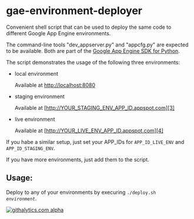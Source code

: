 # gae-environment-deployer

Convenient shell script that can be used to deploy the same code to different
Google App Engine environments.

 
The command-line tools "dev_appserver.py" and "appcfg.py" are expected to be
available. Both are part of the [Google App Engine SDK for Python][1].


The script demonstrates the usage of the following three environments:
 
 * local environment
 
 	Available at [http://localhost:8080][2]

 * staging environment
 
 	Available at [http://YOUR_STAGING_ENV_APP_ID.appspot.com][3]

 * live environment
 
 	Available at [http://YOUR_LIVE_ENV_APP_ID.appspot.com][4]


If you habe a similar setup, just set your APP_IDs for <code>APP_ID_LIVE_ENV</code> and <code>APP_ID_STAGING_ENV</code>.


If you have more environments, just add them to the script.

## Usage:

Deploy to any of your environments by execuring <code>./deploy.sh *environment*</code>.

 [1]: https://developers.google.com/appengine/downloads#Google_App_Engine_SDK_for_Python
 [2]: http://localhost:8080
 [3]: http://YOUR_STAGING_ENV_APP_ID.appspot.com
 [4]: http://YOUR_LIVE_ENV_APP_ID.appspot.com

 
[![githalytics.com alpha](https://cruel-carlota.pagodabox.com/0552b16e28a112246e928a1f8b5f3cb9 "githalytics.com")](http://githalytics.com/SebastianEngel/gae-environment-deployer)
